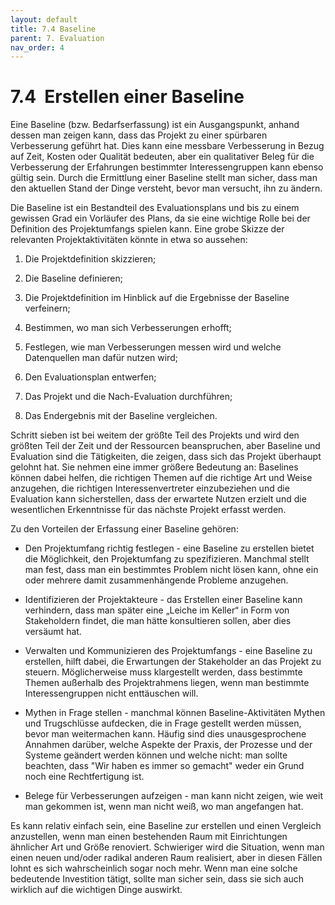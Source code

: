 ```yaml
---
layout: default
title: 7.4 Baseline
parent: 7. Evaluation
nav_order: 4
---
```



# 7.4  Erstellen einer Baseline

Eine Baseline (bzw. Bedarfserfassung) ist ein Ausgangspunkt, anhand
dessen man zeigen kann, dass das Projekt zu einer spürbaren Verbesserung
geführt hat. Dies kann eine messbare Verbesserung in Bezug auf Zeit,
Kosten oder Qualität bedeuten, aber ein qualitativer Beleg für die
Verbesserung der Erfahrungen bestimmter Interessengruppen kann ebenso
gültig sein. Durch die Ermittlung einer Baseline stellt man sicher, dass
man den aktuellen Stand der Dinge versteht, bevor man versucht, ihn zu
ändern.

Die Baseline ist ein Bestandteil des Evaluationsplans und bis zu einem
gewissen Grad ein Vorläufer des Plans, da sie eine wichtige Rolle bei
der Definition des Projektumfangs spielen kann. Eine grobe Skizze der
relevanten Projektaktivitäten könnte in etwa so aussehen:

1.  Die Projektdefinition skizzieren;

2.  Die Baseline definieren;

3.  Die Projektdefinition im Hinblick auf die Ergebnisse der Baseline
    verfeinern;

4.  Bestimmen, wo man sich Verbesserungen erhofft;

5.  Festlegen, wie man Verbesserungen messen wird und welche
    Datenquellen man dafür nutzen wird;

6.  Den Evaluationsplan entwerfen;

7.  Das Projekt und die Nach-Evaluation durchführen;

8.  Das Endergebnis mit der Baseline vergleichen.

Schritt sieben ist bei weitem der größte Teil des Projekts und wird den
größten Teil der Zeit und der Ressourcen beanspruchen, aber Baseline und
Evaluation sind die Tätigkeiten, die zeigen, dass sich das Projekt
überhaupt gelohnt hat. Sie nehmen eine immer größere Bedeutung an:
Baselines können dabei helfen, die richtigen Themen auf die richtige Art
und Weise anzugehen, die richtigen Interessenvertreter einzubeziehen und
die Evaluation kann sicherstellen, dass der erwartete Nutzen erzielt und
die wesentlichen Erkenntnisse für das nächste Projekt erfasst werden.

Zu den Vorteilen der Erfassung einer Baseline gehören:

-   Den Projektumfang richtig festlegen - eine Baseline zu erstellen
    bietet die Möglichkeit, den Projektumfang zu spezifizieren. Manchmal
    stellt man fest, dass man ein bestimmtes Problem nicht lösen kann,
    ohne ein oder mehrere damit zusammenhängende Probleme anzugehen.

-   Identifizieren der Projektakteure - das Erstellen einer Baseline
    kann verhindern, dass man später eine „Leiche im Keller“ in Form von
    Stakeholdern findet, die man hätte konsultieren sollen, aber dies
    versäumt hat.

-   Verwalten und Kommunizieren des Projektumfangs - eine Baseline zu
    erstellen, hilft dabei, die Erwartungen der Stakeholder an das
    Projekt zu steuern. Möglicherweise muss klargestellt werden, dass
    bestimmte Themen außerhalb des Projektrahmens liegen, wenn man
    bestimmte Interessengruppen nicht enttäuschen will.

-   Mythen in Frage stellen - manchmal können Baseline-Aktivitäten
    Mythen und Trugschlüsse aufdecken, die in Frage gestellt werden
    müssen, bevor man weitermachen kann. Häufig sind dies
    unausgesprochene Annahmen darüber, welche Aspekte der Praxis, der
    Prozesse und der Systeme geändert werden können und welche nicht:
    man sollte beachten, dass "Wir haben es immer so gemacht" weder ein
    Grund noch eine Rechtfertigung ist.

-   Belege für Verbesserungen aufzeigen - man kann nicht zeigen, wie
    weit man gekommen ist, wenn man nicht weiß, wo man angefangen hat.

Es kann relativ einfach sein, eine Baseline zur erstellen und einen
Vergleich anzustellen, wenn man einen bestehenden Raum mit Einrichtungen
ähnlicher Art und Größe renoviert. Schwieriger wird die Situation, wenn
man einen neuen und/oder radikal anderen Raum realisiert, aber in diesen
Fällen lohnt es sich wahrscheinlich sogar noch mehr. Wenn man eine
solche bedeutende Investition tätigt, sollte man sicher sein, dass sie
sich auch wirklich auf die wichtigen Dinge auswirkt.
